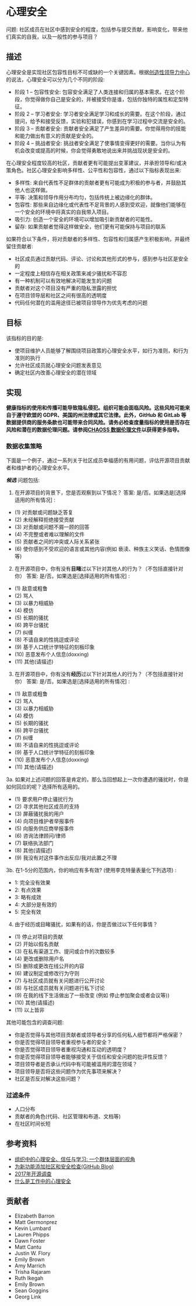# 心理安全

问题: 社区成员在社区中感到安全的程度，包括参与提交贡献，影响变化，带来他们真实的自我，以及一般性的参与项目？

## 描述
心理安全是实现社区包容性目标不可或缺的一个关键因素。根据[创造性领导力中心](https://www.ccl.org/articles/leading-effectively-articles/what-is-psychological-safety-at-work/)的说法，心理安全可以分为几个不同的阶段:
- 阶段 1 – 包容性安全: 包容安全满足了人类连接和归属的基本需求。在这个阶段，你觉得做你自己是安全的，并被接受你是谁，包括你独特的属性和定型特征。
- 阶段 2 – 学习者安全: 学习者安全满足学习和成长的需要。在这个阶段，通过提问，给予和接受反馈，实验和犯错误，你感到在学习过程中交流是安全的。
- 阶段 3 – 贡献者安全: 贡献者安全满足了产生差异的需要。你觉得用你的技能和能力做出有意义的贡献是安全的。
- 阶段 4 – 挑战者安全: 挑战者安全满足了使事情变得更好的需要。当你认为有机会改变或提高的时候，你会觉得勇敢地说出来并挑战现状是安全的。

在心理安全程度较高的社区，贡献者更有可能提出变革建议，并承担领导和/或决策角色。社区心理安全影响多样性、公平性和包容性，通过以下指标表现出来:

- 多样性: 来自代表性不足群体的贡献者更有可能成为积极的参与者，并鼓励其他人也这样做。
- 平等: 决策和领导作用分布均匀，包括传统上被边缘化的群体。
- 包容性: 那些来自边缘化或代表性不足背景的人感到受欢迎，就像他们能够在一个安全的环境中将真实的自我带入项目。
- 吸引力: 创造一个安全的环境可以增加吸引新贡献者的可能性。
- 留存: 如果贡献者觉得这样做安全，他们更有可能保持与项目的联系

如果符合以下条件，将对贡献者的多样性、包容性和归属感产生积极影响，并最终留住贡献者:
- 社区成员通过贡献代码、评论、讨论和其他形式的参与，感到参与社区是安全的
- 一定程度上相信存在相关政策来减少骚扰和不容忍
- 有一种机制可以有效地解决可能发生的问题
- 贡献者对这个项目没有严重的隐私泄露的担忧
- 在项目领导层和社区之间有很高的透明度
- 代码任何潜在的滥用途径已被项目领导作为优先考虑的问题

## 目标
该指标的目的是:
- 使项目维护人员能够了解围绕项目政策的心理安全水平，如行为准则，和行为准则的执行
- 允许社区成员就心理安全问题发表意见
- 确定社区内改善心理安全的潜在领域

## 实现

__健康指标的使用和传播可能导致隐私侵犯。组织可能会面临风险。这些风险可能来自于遵守欧盟的 GDPR、美国的州法律或其它法律。此外，GitHub 和 GitLab 等数据提供商的服务条款也可能带来合同风险。请务必检查度量指标的使用是否存在风险和潜在的数据伦理问题。请参阅[CHAOSS 数据伦理文件](https://github.com/chaoss/metrics/tree/main/resources)以获得更多指导。__

### 数据收集策略
下面是一个例子，通过一系列关于社区成员幸福感的有用问题，评估开源项目贡献者和维护者的心理安全水平。

_**候选**_ 问题包括:
 
1. 在开源项目的背景下，您是否观察到以下情况？
答案: 是/否。如果选是[选择适用的所有情况] : 
- (1) 对贡献或问题缺乏答复
- (2) 未经解释拒绝接受贡献
- (3) 对贡献或问题不屑一顾的回答
- (4) 不完整或者难以理解的文件
- (5) 贡献者之间的冲突或人际关系紧张
- (6) 使你感到不受欢迎的语言或其他内容(例如 亵渎、种族主义笑话、色情图像等)

2. 在开源项目中，你有没有**目睹**过以下针对其他人的行为？（不包括直接针对你）
答案: 是/否。如果选是[选择适用的所有情况] :  
- (1) 敌意或粗鲁
- (2) 骂人
- (3) 以暴力相威胁
- (4) 模仿
- (5) 长期的骚扰
- (6) 跨平台骚扰
- (7) 纠缠
- (8) 不请自来的性挑逗或评论
- (9) 基于人口统计学特征的刻板印象
- (10) 恶意发布个人信息(doxxing)
- (11) 其他(请描述)
 
3. 在开源项目中，你有没有**经历**过以下针对其他人的行为？（不包括直接针对你）
答案: 是/否。如果选是[选择适用的所有情况] :   
- (1) 敌意或粗鲁
- (2) 骂人
- (3) 以暴力相威胁
- (4) 模仿
- (5) 长期的骚扰
- (6) 跨平台骚扰
- (7) 纠缠
- (8) 不请自来的性挑逗或评论
- (9) 基于人口统计学特征的刻板印象
- (10) 恶意发布个人信息(doxxing)
- (11) 其他(请描述)
 
3a. 如果对上述问题的回答是肯定的，那么当回想起上一次你遭遇的骚扰时，你是如何回应的呢？选择所有适用的。
- (1) 要求用户停止骚扰行为
- (2) 寻求其他社区成员的支持
- (3) 屏蔽骚扰我的用户
- (4) 向项目维护者举报事件
- (5) 向服务供应商举报事件
- (6) 咨询法律顾问/律师
- (7) 联络执法部门
- (8) 其他(请描述)
- (9) 我没有对这件事作出反应/我对此置之不理

3b. 在1-5分的范围内，你的响应有多有效? (使用李克特量表量化下列选项) :
- 1: 完全没有效果
- 2: 有点效果
- 3: 略有成效
- 4: 大部分是有效的
- 5: 完全有效
 
4. 由于经历或目睹骚扰，如果有的话，你是否做过以下任何事情？
- (1) 停止对项目的贡献
- (2) 开始以假名贡献
- (3) 在私有渠道工作、提问或合作的次数较多
- (4) 更改或删除用户名
- (5) 删除或更改在线公开的内容
- (6) 建议制定或修改行为守则
- (7) 与社区成员就有关问题进行公开讨论
- (8) 与社区成员就有关问题进行私下讨论
- (9) 在我的线下生活做出了一些改变 (例如 停止参加聚会或者会议等))
- (10) 其他(请描述)
- (11) 以上皆非

其他可能包含的调查问题:

- 你是否觉得与其他项目贡献者或领导者分享的任何私人细节都将严格保密？
- 你是否觉得项目领导者重视参与者的安全？
- 你是否觉得项目领导者重视沟通和互动的透明度？
- 你是否觉得项目领导者能够接受关于信任和安全问题的批评性反馈？
- 项目领导者是否承认代码中有可能被滥用的潜在领域？
- 项目领导是否将这些问题作为优先事项来解决？
- 社区是否反对解决这些问题？

### 过滤条件
- 人口分布
- 贡献者的角色(代码、社区管理和布道、文档等)
- 在社区时间长短


## 参考资料
- [组织中的心理安全、信任与学习: 一个群体层面的视角](https://www.researchgate.net/publication/268328210_Psychological_Safety_Trust_and_Learning_in_Organizations_A_Group-level_Lens)
- [为新功能添加社区和安全检查(GitHub Blog)](https://github.blog/2017-01-31-community-and-safety-feature-reviews/)
- [2017年开源调查](https://opensourcesurvey.org/2017/)
- [什么是工作中的心理安全](https://www.ccl.org/articles/leading-effectively-articles/what-is-psychological-safety-at-work/)

## 贡献者
- Elizabeth Barron
- Matt Germonprez
- Kevin Lumbard
- Lauren Phipps
- Dawn Foster
- Matt Cantu
- Justin W. Flory
- Emily Brown
- Amy Marrich
- Trisha Rajaram
- Ruth Ikegah
- Emily Brown
- Sean Goggins
- Georg Link
